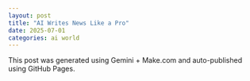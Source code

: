 ```yaml
---
layout: post
title: "AI Writes News Like a Pro"
date: 2025-07-01
categories: ai world
---
```


This post was generated using Gemini + Make.com and auto-published using GitHub Pages.
